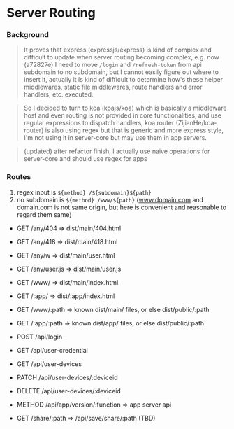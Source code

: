 # Server Routing

### Background

> It proves that express (expressjs/express) is kind of complex and difficult to update when server routing becoming complex, 
  e.g. now (a72827e) I need to move `/login` and `/refresh-token` from api subdomain to no subdomain, 
  but I cannot easily figure out where to insert it, actually it is kind of difficult to determine how's these 
  helper middlewares, static file middlewares, route handlers and error handlers, etc. executed.

> So I decided to turn to koa (koajs/koa) which is basically a middleware host and even 
  routing is not provided in core functionalities, and use regular expressions to dispatch handlers, 
  koa router (ZijianHe/koa-router) is also using regex but that is generic and more express style, 
  I'm not using it in server-core but may use them in app servers.

> (updated) after refactor finish, I actually use naive operations for server-core and should use regex for apps

### Routes

1. regex input is `${method} /${subdomain}${path}`
2. no subdomain is `${method} /www/${path}` (www.domain.com and domain.com is not same origin, but here is convenient and reasonable to regard them same)

- GET /any/404 => dist/main/404.html  
- GET /any/418 => dist/main/418.html

- GET /any/w => dist/main/user.html
- GET /any/user.js => dist/main/user.js
- GET /www/ => dist/main/index.html
- GET /:app/ => dist/:app/index.html
- GET /www/:path => known dist/main/ files, or else dist/public/:path
- GET /:app/:path => known dist/app/ files, or else dist/public/:path

- POST /api/login
- GET /api/user-credential
- GET /api/user-devices
- PATCH /api/user-devices/:deviceid
- DELETE /api/user-devices/:deviceid
- METHOD /api/app/version/:function => app server api

- GET /share/:path => /api/save/share/:path (TBD)
